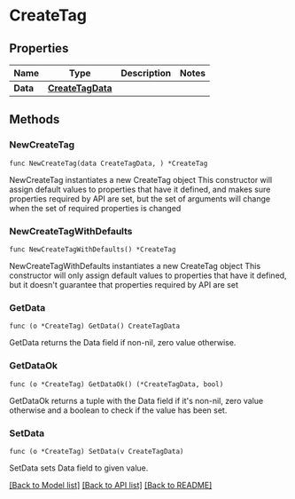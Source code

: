# CreateTag

## Properties

Name | Type | Description | Notes
------------ | ------------- | ------------- | -------------
**Data** | [**CreateTagData**](CreateTagData.md) |  | 

## Methods

### NewCreateTag

`func NewCreateTag(data CreateTagData, ) *CreateTag`

NewCreateTag instantiates a new CreateTag object
This constructor will assign default values to properties that have it defined,
and makes sure properties required by API are set, but the set of arguments
will change when the set of required properties is changed

### NewCreateTagWithDefaults

`func NewCreateTagWithDefaults() *CreateTag`

NewCreateTagWithDefaults instantiates a new CreateTag object
This constructor will only assign default values to properties that have it defined,
but it doesn't guarantee that properties required by API are set

### GetData

`func (o *CreateTag) GetData() CreateTagData`

GetData returns the Data field if non-nil, zero value otherwise.

### GetDataOk

`func (o *CreateTag) GetDataOk() (*CreateTagData, bool)`

GetDataOk returns a tuple with the Data field if it's non-nil, zero value otherwise
and a boolean to check if the value has been set.

### SetData

`func (o *CreateTag) SetData(v CreateTagData)`

SetData sets Data field to given value.



[[Back to Model list]](../README.md#documentation-for-models) [[Back to API list]](../README.md#documentation-for-api-endpoints) [[Back to README]](../README.md)


